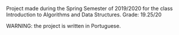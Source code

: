 Project made during the Spring Semester of 2019/2020 for the class Introduction to Algorithms and Data Structures.
Grade: 19.25/20

WARNING: the project is written in Portuguese.
